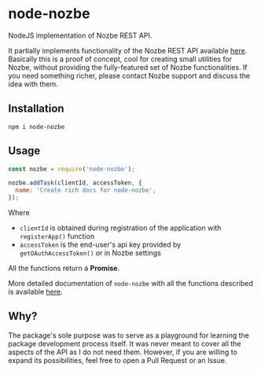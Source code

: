 # node-nozbe
NodeJS implementation of Nozbe REST API.

It partially implements functionality of the Nozbe REST API available [here](https://webapp.nozbe.com/pl/api). Basically this is a proof of concept, cool for creating small utilities for Nozbe, without providing the fully-featured set of Nozbe functionalities. If you need something richer, please contact Nozbe support and discuss the idea with them.

## Installation 
```
npm i node-nozbe
```

## Usage
```javascript
const nozbe = require('node-nozbe');

nozbe.addTask(clientId, accessToken, {
  name: 'Create rich docs for node-nozbe',
});
```
Where 
* `clientId` is obtained during registration of the application with `registerApp()` function
* `accessToken` is the end-user's api key provided by `getOAuthAccessToken()` or in Nozbe settings

All the functions return a **Promise**. 

More detailed documentation of `node-nozbe` with all the functions described is available [here](/DOCS.md). 

## Why? 

The package's sole purpose was to serve as a playground for learning the package development process itself. It was never meant to cover all the aspects of the API as I do not need them. However, if you are willing to expand its possibilities, feel free to open a Pull Request or an Issue.
